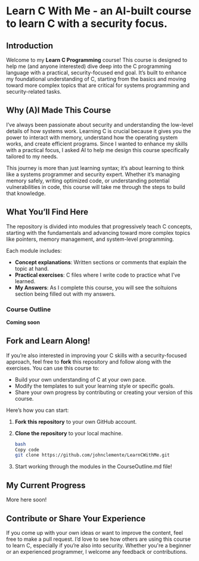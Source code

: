 # Learn C With Me - an AI-built course to learn C with a security focus. 

## Introduction

Welcome to my **Learn C Programming** course! This course is designed to help me (and anyone interested) dive deep into the C programming language with a practical, security-focused end goal. It’s built to enhance my foundational understanding of C, starting from the basics and moving toward more complex topics that are critical for systems programming and security-related tasks.

## Why (A)I Made This Course

I’ve always been passionate about security and understanding the low-level details of how systems work. Learning C is crucial because it gives you the power to interact with memory, understand how the operating system works, and create efficient programs. Since I wanted to enhance my skills with a practical focus, I asked AI to help me design this course specifically tailored to my needs.

This journey is more than just learning syntax; it’s about learning to think like a systems programmer and security expert. Whether it’s managing memory safely, writing optimized code, or understanding potential vulnerabilities in code, this course will take me through the steps to build that knowledge.

## What You’ll Find Here

The repository is divided into modules that progressively teach C concepts, starting with the fundamentals and advancing toward more complex topics like pointers, memory management, and system-level programming.

Each module includes:

- **Concept explanations**: Written sections or comments that explain the topic at hand.
- **Practical exercises**: C files where I write code to practice what I’ve learned.
- **My Answers**: As I complete this course, you will see the soltuions section being filled out with my answers.

### Course Outline

**Coming soon**

## Fork and Learn Along!

If you’re also interested in improving your C skills with a security-focused approach, feel free to **fork** this repository and follow along with the exercises. You can use this course to:

- Build your own understanding of C at your own pace.
- Modify the templates to suit your learning style or specific goals.
- Share your own progress by contributing or creating your version of this course.

Here’s how you can start:

1. **Fork this repository** to your own GitHub account.
2. **Clone the repository** to your local machine.
    
    ```bash
    bash
    Copy code
    git clone https://github.com/johnclemente/LearnCWithMe.git
    
    ```
    
3. Start working through the modules in the CourseOutline.md file!

## My Current Progress

More here soon!

## Contribute or Share Your Experience

If you come up with your own ideas or want to improve the content, feel free to make a pull request. I’d love to see how others are using this course to learn C, especially if you’re also into security. Whether you're a beginner or an experienced programmer, I welcome any feedback or contributions.
